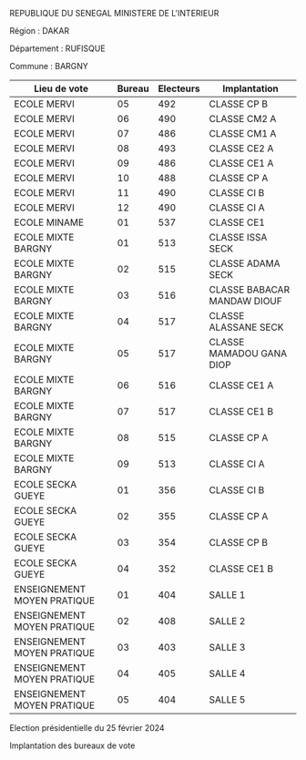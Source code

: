 REPUBLIQUE DU SENEGAL MINISTERE DE L'INTERIEUR

Région : DAKAR

Département : RUFISQUE

Commune : BARGNY

| Lieu de vote | Bureau | Electeurs | Implantation |
| - | - | - | - |
| ECOLE MERVI | 05 | 492 | CLASSE CP B |
| ECOLE MERVI | 06 | 490 | CLASSE CM2 A |
| ECOLE MERVI | 07 | 486 | CLASSE CM1 A |
| ECOLE MERVI | 08 | 493 | CLASSE CE2 A |
| ECOLE MERVI | 09 | 486 | CLASSE CE1 A |
| ECOLE MERVI | 10 | 488 | CLASSE CP A |
| ECOLE MERVI | 11 | 490 | CLASSE CI B |
| ECOLE MERVI | 12 | 490 | CLASSE CI A |
| ECOLE MINAME | 01 | 537 | CLASSE CE1 |
| ECOLE MIXTE BARGNY | 01 | 513 | CLASSE ISSA SECK |
| ECOLE MIXTE BARGNY | 02 | 515 | CLASSE ADAMA SECK |
| ECOLE MIXTE BARGNY | 03 | 516 | CLASSE BABACAR MANDAW DIOUF |
| ECOLE MIXTE BARGNY | 04 | 517 | CLASSE ALASSANE SECK |
| ECOLE MIXTE BARGNY | 05 | 517 | CLASSE MAMADOU GANA DIOP |
| ECOLE MIXTE BARGNY | 06 | 516 | CLASSE CE1 A |
| ECOLE MIXTE BARGNY | 07 | 517 | CLASSE CE1 B |
| ECOLE MIXTE BARGNY | 08 | 515 | CLASSE CP A |
| ECOLE MIXTE BARGNY | 09 | 513 | CLASSE CI A |
| ECOLE SECKA GUEYE | 01 | 356 | CLASSE CI B |
| ECOLE SECKA GUEYE | 02 | 355 | CLASSE CP A |
| ECOLE SECKA GUEYE | 03 | 354 | CLASSE CP B |
| ECOLE SECKA GUEYE | 04 | 352 | CLASSE CE1 B |
| ENSEIGNEMENT MOYEN PRATIQUE | 01 | 404 | SALLE 1 |
| ENSEIGNEMENT MOYEN PRATIQUE | 02 | 408 | SALLE 2 |
| ENSEIGNEMENT MOYEN PRATIQUE | 03 | 403 | SALLE 3 |
| ENSEIGNEMENT MOYEN PRATIQUE | 04 | 405 | SALLE 4 |
| ENSEIGNEMENT MOYEN PRATIQUE | 05 | 404 | SALLE 5 |

<!-- PageNumber="4/21" -->

Election présidentielle du 25 février 2024

Implantation des bureaux de vote
